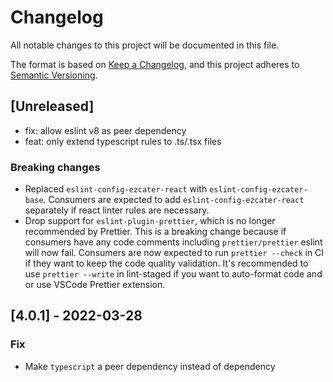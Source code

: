 # Changelog

All notable changes to this project will be documented in this file.

The format is based on [Keep a Changelog](https://keepachangelog.com/en/1.0.0/),
and this project adheres to [Semantic Versioning](https://semver.org/spec/v2.0.0.html).

## [Unreleased]
- fix: allow eslint v8 as peer dependency
- feat: only extend typescript rules to .ts/.tsx files

### Breaking changes
- Replaced `eslint-config-ezcater-react` with `eslint-config-ezcater-base`. Consumers are expected to add `eslint-config-ezcater-react` separately if react linter rules are necessary.
- Drop support for `eslint-plugin-prettier`, which is no longer recommended by Prettier. This is a breaking change because if consumers have any code comments including `prettier/prettier` eslint will now fail. Consumers are now expected to run `prettier --check` in CI if they want to keep the code quality validation. It's recommended to use `prettier --write` in lint-staged if you want to auto-format code and or use VSCode Prettier extension.

## [4.0.1] - 2022-03-28
### Fix
- Make `typescript` a peer dependency instead of dependency
